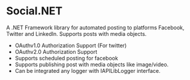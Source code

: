 
# Social.NET
A .NET Framework library for automated posting to platforms Facebook, Twitter and LinkedIn. Supports posts with media objects.

 - OAuthv1.0 Authorization Support (For twitter)
 - OAuthv2.0 Authorization Support
 - Supports scheduled posting for facebook
 - Supports publishing post with media objects like image/video.
 - Can be integrated any logger with IAPILibLogger interface.
 